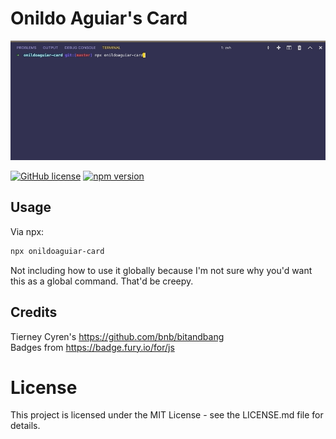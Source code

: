# Onildo Aguiar's Card

![Card](https://raw.githubusercontent.com/onildoaguiar/onildoaguiar-card/master/resources/card.gif)

[![GitHub license](https://img.shields.io/badge/license-MIT-blue.svg)](https://github.com/onildoaguiar/onildoaguiar-card/blob/master/LICENSE) 
[![npm version](https://badge.fury.io/js/onildoaguiar-card.svg)](https://badge.fury.io/js/onildoaguiar-card)

## Usage

Via npx:

```bash
npx onildoaguiar-card
```

Not including how to use it globally because I'm not sure why you'd want this as a global command. That'd be creepy.

## Credits

Tierney Cyren's https://github.com/bnb/bitandbang <br>
Badges from <https://badge.fury.io/for/js>

# License
This project is licensed under the MIT License - see the LICENSE.md file for details.
